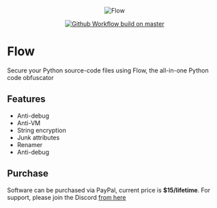 <p align="center">
  <img src="https://imgur.com/5YQQqJe.png" alt="Flow" />
</p>
<p align="center">
  <a href="https://discord.gg/79RjTfpzcW" target="_blank">
    <img src="https://img.shields.io/badge/python-3.10-blue.svg" alt="Github Workflow build on master" />
  </a>

# Flow 
Secure your Python source-code files using Flow, the all-in-one Python code obfuscator
  
## Features
  - Anti-debug
  - Anti-VM
  - String encryption
  - Junk attributes
  - Renamer
  - Anti-debug

## Purchase 
Software can be purchased via PayPal, current price is **$15/lifetime**. For support, please join the Discord [from here](https://google.com)
